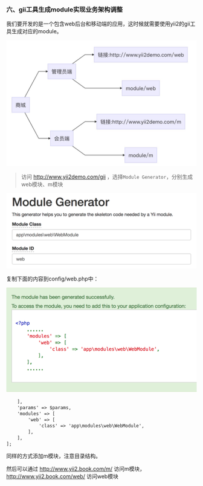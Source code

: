 ### 六、gii工具生成module实现业务架构调整

我们要开发的是一个包含web后台和移动端的应用，这时候就需要使用yii2的gii工具生成对应的module。

<p align="center">
    <img src="./art/struct.jpg">
</p>

> 访问 http://www.yii2demo.com/gii ，选择`Module Generator`，分别生成web模块、m模块

<p align="center">
    <img src="./art/ModuleGenerator.png">
</p>

复制下面的内容到config/web.php中：

<p align="center">
    <img src="./art/config.png">
</p>

```
    ],
    'params' => $params,
    'modules' => [
        'web' => [
            'class' => 'app\modules\web\WebModule',
        ],
    ],
];
```
同样的方式添加m模块，注意目录结构。

然后可以通过 http://www.yii2.book.com/m/ 访问m模块， http://www.yii2.book.com/web/ 访问web模块